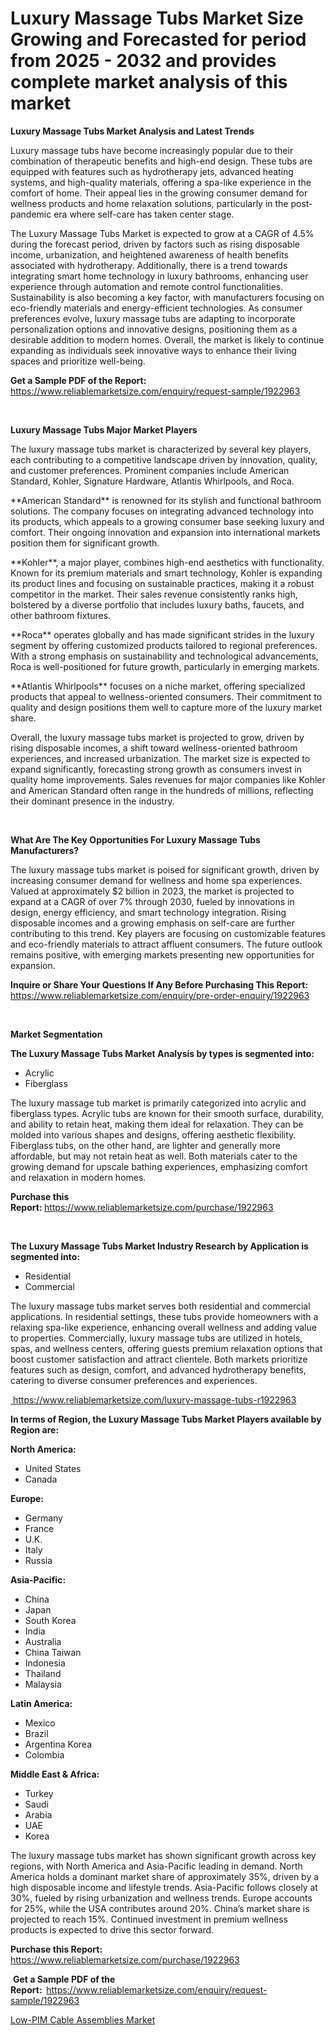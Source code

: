 <p><h1>Luxury Massage Tubs Market Size Growing and Forecasted for period from 2025 - 2032 and provides complete market analysis of this market</h1></p><p><strong>Luxury Massage Tubs Market Analysis and Latest Trends</strong></p>
<p><p>Luxury massage tubs have become increasingly popular due to their combination of therapeutic benefits and high-end design. These tubs are equipped with features such as hydrotherapy jets, advanced heating systems, and high-quality materials, offering a spa-like experience in the comfort of home. Their appeal lies in the growing consumer demand for wellness products and home relaxation solutions, particularly in the post-pandemic era where self-care has taken center stage.</p><p>The Luxury Massage Tubs Market is expected to grow at a CAGR of 4.5% during the forecast period, driven by factors such as rising disposable income, urbanization, and heightened awareness of health benefits associated with hydrotherapy. Additionally, there is a trend towards integrating smart home technology in luxury bathrooms, enhancing user experience through automation and remote control functionalities. Sustainability is also becoming a key factor, with manufacturers focusing on eco-friendly materials and energy-efficient technologies. As consumer preferences evolve, luxury massage tubs are adapting to incorporate personalization options and innovative designs, positioning them as a desirable addition to modern homes. Overall, the market is likely to continue expanding as individuals seek innovative ways to enhance their living spaces and prioritize well-being.</p></p>
<p><strong>Get a Sample PDF of the Report:&nbsp;</strong> <a href="https://www.reliablemarketsize.com/enquiry/request-sample/1922963?utm_campaign=1885&utm_medium=2&utm_source=Github&utm_content=ia&utm_term=14012025&utm_id=luxury-massage-tubs">https://www.reliablemarketsize.com/enquiry/request-sample/1922963</a></p>
<p>&nbsp;</p>
<p><strong>Luxury Massage Tubs Major Market Players</strong></p>
<p><p>The luxury massage tubs market is characterized by several key players, each contributing to a competitive landscape driven by innovation, quality, and customer preferences. Prominent companies include American Standard, Kohler, Signature Hardware, Atlantis Whirlpools, and Roca.</p><p>**American Standard** is renowned for its stylish and functional bathroom solutions. The company focuses on integrating advanced technology into its products, which appeals to a growing consumer base seeking luxury and comfort. Their ongoing innovation and expansion into international markets position them for significant growth.</p><p>**Kohler**, a major player, combines high-end aesthetics with functionality. Known for its premium materials and smart technology, Kohler is expanding its product lines and focusing on sustainable practices, making it a robust competitor in the market. Their sales revenue consistently ranks high, bolstered by a diverse portfolio that includes luxury baths, faucets, and other bathroom fixtures.</p><p>**Roca** operates globally and has made significant strides in the luxury segment by offering customized products tailored to regional preferences. With a strong emphasis on sustainability and technological advancements, Roca is well-positioned for future growth, particularly in emerging markets.</p><p>**Atlantis Whirlpools** focuses on a niche market, offering specialized products that appeal to wellness-oriented consumers. Their commitment to quality and design positions them well to capture more of the luxury market share.</p><p>Overall, the luxury massage tubs market is projected to grow, driven by rising disposable incomes, a shift toward wellness-oriented bathroom experiences, and increased urbanization. The market size is expected to expand significantly, forecasting strong growth as consumers invest in quality home improvements. Sales revenues for major companies like Kohler and American Standard often range in the hundreds of millions, reflecting their dominant presence in the industry.</p></p>
<p>&nbsp;</p>
<p><strong>What Are The Key Opportunities For Luxury Massage Tubs Manufacturers?</strong></p>
<p><p>The luxury massage tubs market is poised for significant growth, driven by increasing consumer demand for wellness and home spa experiences. Valued at approximately $2 billion in 2023, the market is projected to expand at a CAGR of over 7% through 2030, fueled by innovations in design, energy efficiency, and smart technology integration. Rising disposable incomes and a growing emphasis on self-care are further contributing to this trend. Key players are focusing on customizable features and eco-friendly materials to attract affluent consumers. The future outlook remains positive, with emerging markets presenting new opportunities for expansion.</p></p>
<p><strong>Inquire or Share Your Questions If Any Before Purchasing This Report:</strong> <a href="https://www.reliablemarketsize.com/enquiry/pre-order-enquiry/1922963?utm_campaign=1885&utm_medium=2&utm_source=Github&utm_content=ia&utm_term=14012025&utm_id=luxury-massage-tubs">https://www.reliablemarketsize.com/enquiry/pre-order-enquiry/1922963</a></p>
<p>&nbsp;</p>
<p><strong>Market Segmentation</strong></p>
<p><strong>The Luxury Massage Tubs Market Analysis by types is segmented into:</strong></p>
<p><ul><li>Acrylic</li><li>Fiberglass</li></ul></p>
<p><p>The luxury massage tub market is primarily categorized into acrylic and fiberglass types. Acrylic tubs are known for their smooth surface, durability, and ability to retain heat, making them ideal for relaxation. They can be molded into various shapes and designs, offering aesthetic flexibility. Fiberglass tubs, on the other hand, are lighter and generally more affordable, but may not retain heat as well. Both materials cater to the growing demand for upscale bathing experiences, emphasizing comfort and relaxation in modern homes.</p></p>
<p><strong>Purchase this Report:&nbsp;</strong><a href="https://www.reliablemarketsize.com/purchase/1922963?utm_campaign=1885&utm_medium=2&utm_source=Github&utm_content=ia&utm_term=14012025&utm_id=luxury-massage-tubs">https://www.reliablemarketsize.com/purchase/1922963</a></p>
<p>&nbsp;</p>
<p><strong>The Luxury Massage Tubs Market Industry Research by Application is segmented into:</strong></p>
<p><ul><li>Residential</li><li>Commercial</li></ul></p>
<p><p>The luxury massage tubs market serves both residential and commercial applications. In residential settings, these tubs provide homeowners with a relaxing spa-like experience, enhancing overall wellness and adding value to properties. Commercially, luxury massage tubs are utilized in hotels, spas, and wellness centers, offering guests premium relaxation options that boost customer satisfaction and attract clientele. Both markets prioritize features such as design, comfort, and advanced hydrotherapy benefits, catering to diverse consumer preferences and experiences.</p></p>
<p><a href="https://www.reliablemarketsize.com/luxury-massage-tubs-r1922963?utm_campaign=1885&utm_medium=2&utm_source=Github&utm_content=ia&utm_term=14012025&utm_id=luxury-massage-tubs">&nbsp;https://www.reliablemarketsize.com/luxury-massage-tubs-r1922963</a></p>
<p><strong>In terms of Region, the Luxury Massage Tubs Market Players available by Region are:</strong></p>
<p>
    <p> <strong> North America: </strong>
        <ul>
            <li>United States</li>
            <li>Canada</li>
        </ul>
        </p> 
    <p> <strong> Europe: </strong>
        <ul>
            <li>Germany</li>
            <li>France</li>
            <li>U.K.</li>
            <li>Italy</li>
            <li>Russia</li>
        </ul>
        </p> 
    <p> <strong> Asia-Pacific: </strong>
        <ul>
            <li>China</li>
            <li>Japan</li>
            <li>South Korea</li>
            <li>India</li>
            <li>Australia</li>
            <li>China Taiwan</li>
            <li>Indonesia</li>
            <li>Thailand</li>
            <li>Malaysia</li>
        </ul>
        </p> 
    <p> <strong> Latin America: </strong>
        <ul>
            <li>Mexico</li>
            <li>Brazil</li>
            <li>Argentina Korea</li>
            <li>Colombia</li>
        </ul>
        </p> 
    <p> <strong> Middle East & Africa: </strong>
        <ul>
            <li>Turkey</li>
            <li>Saudi</li>
            <li>Arabia</li>
            <li>UAE</li>
            <li>Korea</li>
        </ul>
    </p>
    </p>
<p><p>The luxury massage tubs market has shown significant growth across key regions, with North America and Asia-Pacific leading in demand. North America holds a dominant market share of approximately 35%, driven by a high disposable income and lifestyle trends. Asia-Pacific follows closely at 30%, fueled by rising urbanization and wellness trends. Europe accounts for 25%, while the USA contributes around 20%. China’s market share is projected to reach 15%. Continued investment in premium wellness products is expected to drive this sector forward.</p></p>
<p><strong>Purchase this Report: </strong><a href="https://www.reliablemarketsize.com/purchase/1922963?utm_campaign=1885&utm_medium=2&utm_source=Github&utm_content=ia&utm_term=14012025&utm_id=luxury-massage-tubs">https://www.reliablemarketsize.com/purchase/1922963</a></p>
<p>&nbsp;<strong>Get a Sample PDF of the Report:&nbsp;&nbsp;</strong><a href="https://www.reliablemarketsize.com/enquiry/request-sample/1922963?utm_campaign=1885&utm_medium=2&utm_source=Github&utm_content=ia&utm_term=14012025&utm_id=luxury-massage-tubs">https://www.reliablemarketsize.com/enquiry/request-sample/1922963</a></p>
<p><strong></strong></p>
<p><p><a href="https://github.com/sofayahoo2023/Market-Research-Report-List-6/blob/main/low-pim-cable-assemblies-market.md?utm_campaign=1885&utm_medium=2&utm_source=Github&utm_content=ia&utm_term=14012025&utm_id=luxury-massage-tubs">Low-PIM Cable Assemblies Market</a></p></p>